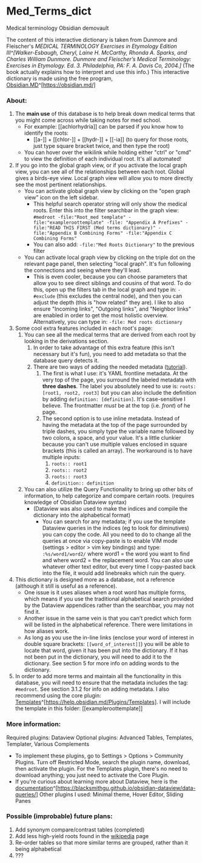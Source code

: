 # Med_Terms_dict
Medical terminology Obsidian demovault

The content of this interactive dictionary is taken from Dunmore and Fleischer's *MEDICAL TERMINOLOGY Exercises in Etymology Edition III^[Walker-Esbaugh, Cheryl, Laine H. McCarthy, Rhonda A. Sparks, and Charles William Dunmore. _Dunmore and Fleischer’s Medical Terminology: Exercises in Etymology_. Ed. 3. Philadelphia, PA: F. A. Davis Co, 2004.]* (The book actually explains how to interpret and use this info.)
This interactive dictionary is made using the free program, [Obsidian.MD](https://obsidian.md/)^[https://obsidian.md/]

### About:
1. The **main use** of this database is to help break down medical terms that you might come across while taking notes for med school.
	- For example: [[achlorhydria]] can be parsed if you know how to identify the roots:
		- [[a-]] + [[chlor-]] + [[hydr-]] + [[-ia]] (to query for those roots, just type square bracket twice, and then type the root)
	- You can hover over the wikilink while holding either "ctrl" or "cmd" to view the definition of each individual root. It's all automated!
2. If you go into the global graph view, or if you activate the local graph view, you can see all of the relationships between each root. Global gives a birds-eye view. Local graph view will allow you to more directly see the most pertinent relationships. 
	- You can activate global graph view by clicking on the "open graph view" icon on the left sidebar.
		- This helpful search operator string will only show the medical roots. Enter this into the filter searchbar in the graph view: `#medroot -file:"Root_med template" -file:"exampleroottemplate" -file: "Appendix A Prefixes" -file:"READ THIS FIRST (Med terms dictionary)" -file:"Appendix B Combining Forms" -file:"Appendix C Combining Forms"`
		- You can also add: `-file:"Med Roots Dictionary"` to the previous filter
	- You can activate local graph view by clicking on the triple dot on the relevant page panel, then selecting "local graph". It's fun following the connections and seeing where they'll lead.
		- This is even cooler, because you can choose parameters that allow you to see direct siblings and cousins of that word. To do this, open up the filters tab in the local graph and type in: ```-#exclude``` (this excludes the central node), and then you can adjust the depth (this is "how related" they are). I like to also ensure "Incoming links", "Outgoing links", and "Neighbor links" are enabled in order to get the most holistic overview. Alternatively, you can type in: `-file: Med roots dictionary`
3. Some cool extra features included in each root's page:
	1. You can see all the medical terms that are derived from each root by looking in the derivations section.
		1. In order to take advantage of this extra feature (this isn't necessary but it's fun), you need to add metadata so that the database query detects it.
		2. There are two ways of adding the needed metadata ([tutorial](https://www.youtube.com/watch?v=rAoFGGMG-0g)).
			1. The first is what I use: it's YAML frontline metadata. At the very top of the page, you surround the labeled metadata with **three dashes**. The label you absolutely need to use is: ```roots: [root1, root2, root3]``` but you can also include the definition by adding ```definition: [definition]```. It's case-sensitive I believe. The frontmatter *must* be at the top (i.e. *front*) of he page.
			2. The second option is to use inline metadata. Instead of having the metadata at the top of the page surrounded by triple dashes, you simply type the variable name followed by two colons, a space, and your value. It's a little clunkier because you can't use multiple values enclosed in square brackets (this is called an array). The workaround is to have multiple inputs:
				1. `roots:: root1`
				2. `roots:: root2`
				3. `roots:: root3`
				4. `definition:: definition`
	2. You can also utilize the Query Functionality to bring up other bits of information, to help categorize and compare certain roots. (requires knowledge of Obsidian Dataview syntax)
		- (Dataview was also used to make the indices and compile the dictionary into the alphabetical format)
			- You can search for any metadata; if you use the template Dataview queries in the indices (eg to look for diminutives) you can copy the code. All you need to do to change all the queries at once via copy-paste is to enable VIM mode (settings > editor > vim key bindings) and type: ```:%s/word1/word2/``` where word1 = the word you want to find and where word2 = the replacement word. You can also use whatever other text editor, but every time I copy-pasted back into the file, it would add linebreaks which ruin the query.
4. This dictionary is designed more as a database, not a reference (although it still is useful as a reference). 
	- One issue is it uses aliases when a root word has multiple forms, which means if you use the traditional alphabetical search provided by the Dataview appendices rather than the searchbar, you may not find it.
	- Another issue in the same vein is that you can't predict which form will be listed in the alphabetical reference. There were limitations in how aliases work.
	- As long as you use the in-line links (enclose your word of interest in double square brackets: ```[[word_of_interest]]```) you will be able to locate that word, given it has been put into the dictionary. If it has not been put in the dictionary, you will need to add it to the dictionary. See section 5 for more info on adding words to the dictionary.
5. In order to add more terms and maintain all the functionality in this database, you will need to ensure that the metadata includes the tag: `#medroot`. See section 3.1.2 for info on adding metadata. I also recommend using the core plugin: [Templates](https://help.obsidian.md/Plugins/Templates)^[https://help.obsidian.md/Plugins/Templates]. I will include the template in this folder: [[exampleroottemplate]]

### More information:
Required plugins: Dataview
Optional plugins: Advanced Tables, Templates, Templater, Various Complements
- To implement these plugins, go to Settings > Options > Community Plugins. Turn off Restricted Mode, search the plugin name, download, then activate the plugin. For the Templates plugin, there's no need to download anything; you just need to activate the Core Plugin.
- If you're curious about learning more about Dataview, here is the [documentation](https://blacksmithgu.github.io/obsidian-dataview/data-queries/)^[https://blacksmithgu.github.io/obsidian-dataview/data-queries/]
Other plugins I used: Minimal theme, Hover Editor, Sliding Panes

### Possible (improbable) future plans:
1. Add synonym compare/contrast tables (completed)
2. Add less high-yield roots found in the [wikipedia](https://en.wikipedia.org/wiki/List_of_Greek_and_Latin_roots_in_English/A%E2%80%93G) page
3. Re-order tables so that more similar terms are grouped, rather than it being alphabetical
4. ???
